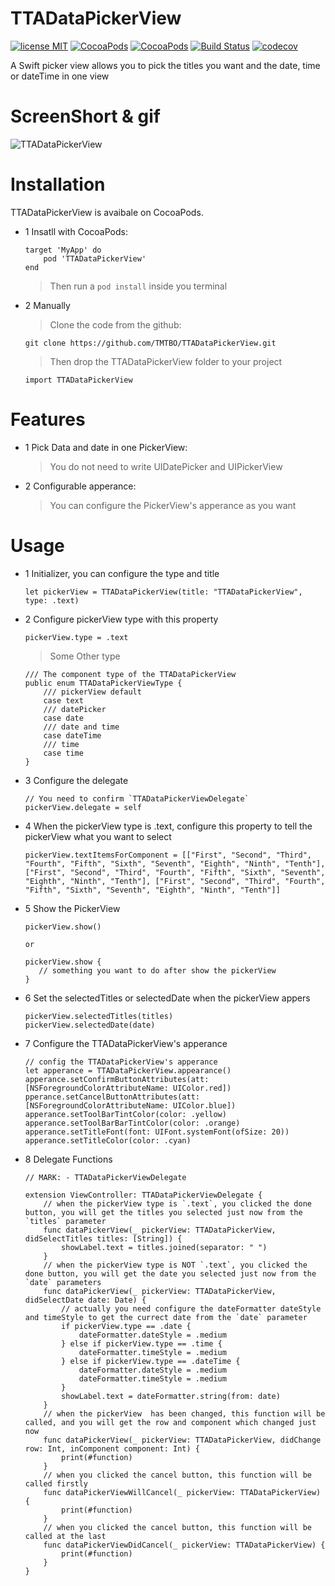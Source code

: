 # TTADataPickerView
[![license MIT](https://img.shields.io/badge/license-MIT-green.svg?style=flat)](https://github.com/TMTBO/TTADataPickerView/blob/master/LICENSE)
[![CocoaPods](http://img.shields.io/cocoapods/v/TTADataPickerView.svg?style=flat)](https://cocoapods.org/pods/TTADataPickerView)
[![CocoaPods](http://img.shields.io/cocoapods/p/TTADataPickerView.svg?style=flat)](https://cocoapods.org/pods/TTADataPickerView)
[![Build Status](https://travis-ci.org/TMTBO/TTADataPickerView.svg?branch=master)](https://travis-ci.org/TMTBO/TTADataPickerView)
[![codecov](https://codecov.io/gh/TMTBO/TTADataPickerView/branch/master/graph/badge.svg)](https://codecov.io/gh/TMTBO/TTADataPickerView)

A Swift picker view allows you to pick the titles you want and the date, time or dateTime in one view

# ScreenShort & gif

![TTADataPickerView](https://github.com/TMTBO/TTADataPickerView/blob/master/TTADataPickerView.gif)

# Installation

TTADataPickerView is avaibale on CocoaPods.

* 1 Insatll with CocoaPods:

	```
	target 'MyApp' do
  		pod 'TTADataPickerView'
	end
	```
	>Then run a `pod install` inside you terminal
	
* 2 Manually
	> Clone the code from the github:
	
	`git clone https://github.com/TMTBO/TTADataPickerView.git`
	>Then drop the TTADataPickerView folder to your project
	
	`import TTADataPickerView`
	
# Features
* 1 Pick Data and date in one PickerView: 

	>You do not need to write UIDatePicker and UIPickerView
* 2 Configurable apperance: 

	>You can configure the PickerView's apperance as you want

# Usage

* 1 Initializer, you can configure the type and title
	```
	let pickerView = TTADataPickerView(title: "TTADataPickerView", type: .text)
	```

* 2 Configure pickerView type with this property

	```
	pickerView.type = .text
	```
	> Some Other type
	
	```
	/// The component type of the TTADataPickerView
	public enum TTADataPickerViewType {
    	/// pickerView default
    	case text
    	/// datePicker
    	case date
    	/// date and time
    	case dateTime
        /// time
    	case time
	}
	```
		
* 3 Configure the delegate

	```
	// You need to confirm `TTADataPickerViewDelegate`
	pickerView.delegate = self
	```
* 4 When the pickerView type is .text, configure this property to tell the pickerView what you want to select

	```
	pickerView.textItemsForComponent = [["First", "Second", "Third", "Fourth", "Fifth", "Sixth", "Seventh", "Eighth", "Ninth", "Tenth"], ["First", "Second", "Third", "Fourth", "Fifth", "Sixth", "Seventh", "Eighth", "Ninth", "Tenth"], ["First", "Second", "Third", "Fourth", "Fifth", "Sixth", "Seventh", "Eighth", "Ninth", "Tenth"]]
	```
* 5 Show the PickerView
	
	```
	pickerView.show()
	
	or
	
	pickerView.show { 
       // something you want to do after show the pickerView
   }
	```
	
* 6 Set the selectedTitles or selectedDate when the pickerView appers

	```
    pickerView.selectedTitles(titles)
    pickerView.selectedDate(date)
	```

* 7 Configure the TTADataPickerView's apperance

	```
	// config the TTADataPickerView's apperance
	let apperance = TTADataPickerView.appearance()
	apperance.setConfirmButtonAttributes(att: [NSForegroundColorAttributeName: UIColor.red])
	pperance.setCancelButtonAttributes(att: [NSForegroundColorAttributeName: UIColor.blue])
	apperance.setToolBarTintColor(color: .yellow)      apperance.setToolBarBarTintColor(color: .orange)
	apperance.setTitleFont(font: UIFont.systemFont(ofSize: 20))
	apperance.setTitleColor(color: .cyan)
	```
	
* 8 Delegate Functions

	```
	// MARK: - TTADataPickerViewDelegate
	
	extension ViewController: TTADataPickerViewDelegate {
	    // when the pickerView type is `.text`, you clicked the done button, you will get the titles you selected just now from the `titles` parameter
	    func dataPickerView(_ pickerView: TTADataPickerView, didSelectTitles titles: [String]) {
	        showLabel.text = titles.joined(separator: " ")
	    }
	    // when the pickerView type is NOT `.text`, you clicked the done button, you will get the date you selected just now from the `date` parameters
	    func dataPickerView(_ pickerView: TTADataPickerView, didSelectDate date: Date) {
	        // actually you need configure the dateFormatter dateStyle and timeStyle to get the currect date from the `date` parameter
	        if pickerView.type == .date {
	            dateFormatter.dateStyle = .medium
	        } else if pickerView.type == .time {
	            dateFormatter.timeStyle = .medium
	        } else if pickerView.type == .dateTime {
	            dateFormatter.dateStyle = .medium
	            dateFormatter.timeStyle = .medium
	        }
	        showLabel.text = dateFormatter.string(from: date)
	    }
	    // when the pickerView  has been changed, this function will be called, and you will get the row and component which changed just now
	    func dataPickerView(_ pickerView: TTADataPickerView, didChange row: Int, inComponent component: Int) {
	        print(#function)
	    }
	    // when you clicked the cancel button, this function will be called firstly
	    func dataPickerViewWillCancel(_ pickerView: TTADataPickerView) {
	        print(#function)
	    }
	    // when you clicked the cancel button, this function will be called at the last
	    func dataPickerViewDidCancel(_ pickerView: TTADataPickerView) {
	        print(#function)
	    }
	}
	```

